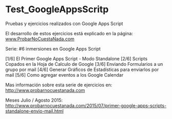 # Test_GoogleAppsScritp
Pruebas y ejercicios realizados con Google Apps Script

El desarrollo de estos ejercicios está explicado en la página: www.ProbarNoCuestaNada.com

Serie: #6 inmersiones en Google Apps Script


[1/6] El Primer Google Apps Script - Modo Standalone
[2/6] Scripts Copados en la Hoja de Calculo de Google
[3/6] Enviando Formularios a un grupo por mail
[4/6] Generar Gráficos de Estadísticas para enviarlos por mail
[5/6] Como agregar eventos a los Google Calendar


Mas información sobre esta serie de ejercicios en:
http://www.probarnocuestanada.com

Meses Julio / Agosto 2015:
http://www.probarnocuestanada.com/2015/07/primer-google-apps-scripts-standalone-envio-mail.html

